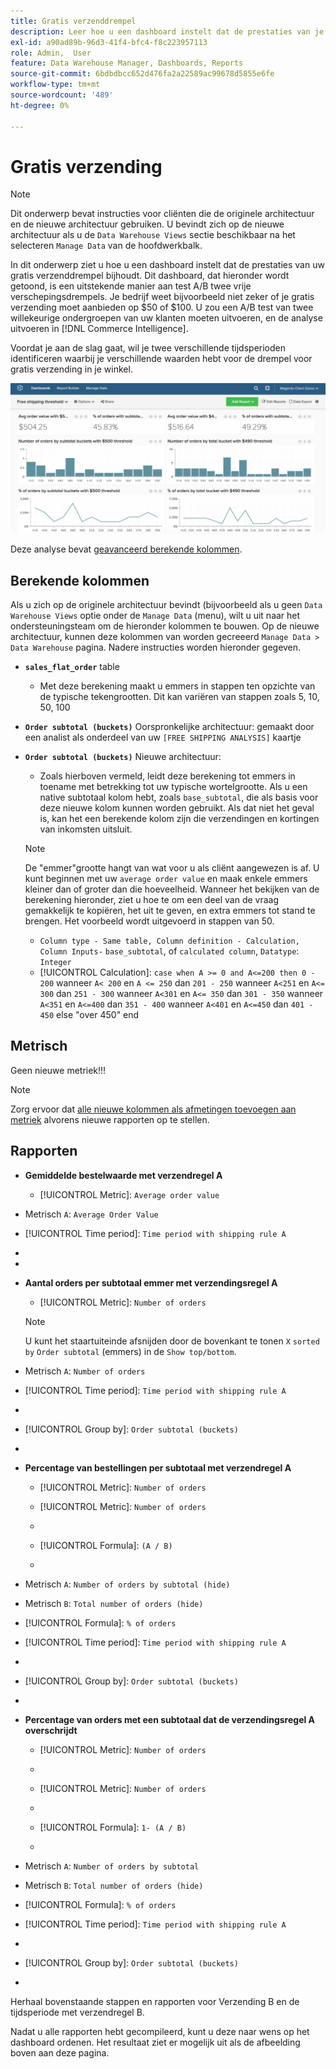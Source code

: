 ```yaml
---
title: Gratis verzenddrempel
description: Leer hoe u een dashboard instelt dat de prestaties van je gratis verzenddrempel bijhoudt.
exl-id: a90ad89b-96d3-41f4-bfc4-f8c223957113
role: Admin,  User
feature: Data Warehouse Manager, Dashboards, Reports
source-git-commit: 6bdbdbcc652d476fa2a22589ac99678d5855e6fe
workflow-type: tm+mt
source-wordcount: '489'
ht-degree: 0%

---
```


# Gratis verzending

>[!NOTE]
>
>Dit onderwerp bevat instructies voor cliënten die de originele architectuur en de nieuwe architectuur gebruiken. U bevindt zich op de nieuwe architectuur als u de `Data Warehouse Views` sectie beschikbaar na het selecteren `Manage Data` van de hoofdwerkbalk.

In dit onderwerp ziet u hoe u een dashboard instelt dat de prestaties van uw gratis verzenddrempel bijhoudt. Dit dashboard, dat hieronder wordt getoond, is een uitstekende manier aan test A/B twee vrije verschepingsdrempels. Je bedrijf weet bijvoorbeeld niet zeker of je gratis verzending moet aanbieden op $50 of $100. U zou een A/B test van twee willekeurige ondergroepen van uw klanten moeten uitvoeren, en de analyse uitvoeren in [!DNL Commerce Intelligence].

Voordat je aan de slag gaat, wil je twee verschillende tijdsperioden identificeren waarbij je verschillende waarden hebt voor de drempel voor gratis verzending in je winkel.

![](../../assets/free_shipping_threshold.png)

Deze analyse bevat [geavanceerd berekende kolommen](../data-warehouse-mgr/adv-calc-columns.md).

## Berekende kolommen

Als u zich op de originele architectuur bevindt (bijvoorbeeld als u geen `Data Warehouse Views` optie onder de `Manage Data` (menu), wilt u uit naar het ondersteuningsteam om de hieronder kolommen te bouwen. Op de nieuwe architectuur, kunnen deze kolommen van worden gecreeerd `Manage Data > Data Warehouse` pagina. Nadere instructies worden hieronder gegeven.

* **`sales_flat_order`** table
   * Met deze berekening maakt u emmers in stappen ten opzichte van de typische tekengrootten. Dit kan variëren van stappen zoals 5, 10, 50, 100

* **`Order subtotal (buckets)`** Oorspronkelijke architectuur: gemaakt door een analist als onderdeel van uw `[FREE SHIPPING ANALYSIS]` kaartje
* **`Order subtotal (buckets)`** Nieuwe architectuur:
   * Zoals hierboven vermeld, leidt deze berekening tot emmers in toename met betrekking tot uw typische wortelgrootte. Als u een native subtotaal kolom hebt, zoals `base_subtotal`, die als basis voor deze nieuwe kolom kunnen worden gebruikt. Als dat niet het geval is, kan het een berekende kolom zijn die verzendingen en kortingen van inkomsten uitsluit.

  >[!NOTE]
  >
  >De &quot;emmer&quot;grootte hangt van wat voor u als cliënt aangewezen is af. U kunt beginnen met uw `average order value` en maak enkele emmers kleiner dan of groter dan die hoeveelheid. Wanneer het bekijken van de berekening hieronder, ziet u hoe te om een deel van de vraag gemakkelijk te kopiëren, het uit te geven, en extra emmers tot stand te brengen. Het voorbeeld wordt uitgevoerd in stappen van 50.

   * `Column type - Same table, Column definition - Calculation, Column Inputs-` `base_subtotal`, of `calculated column`, `Datatype`: `Integer`
   * [!UICONTROL Calculation]: `case when A >= 0 and A<=200 then 0 - 200`
wanneer `A< 200` en `A <= 250` dan `201 - 250`
wanneer `A<251` en `A<= 300` dan `251 - 300`
wanneer `A<301` en `A<= 350` dan `301 - 350`
wanneer `A<351` en `A<=400` dan `351 - 400`
wanneer `A<401` en `A<=450` dan `401 - 450`
else &quot;over 450&quot; end


## Metrisch

Geen nieuwe metriek!!!

>[!NOTE]
>
>Zorg ervoor dat [alle nieuwe kolommen als afmetingen toevoegen aan metriek](../data-warehouse-mgr/manage-data-dimensions-metrics.md) alvorens nieuwe rapporten op te stellen.

## Rapporten

* **Gemiddelde bestelwaarde met verzendregel A**
   * [!UICONTROL Metric]: `Average order value`

* Metrisch `A`: `Average Order Value`
* [!UICONTROL Time period]: `Time period with shipping rule A`
* 
  [!UICONTROL Interval]: `None`
* 
  [!UICONTROL Chart Type]: `Scalar`

* **Aantal orders per subtotaal emmer met verzendingsregel A**
   * [!UICONTROL Metric]: `Number of orders`

  >[!NOTE]
  >
  >U kunt het staartuiteinde afsnijden door de bovenkant te tonen `X` `sorted by` `Order subtotal` (emmers) in de `Show top/bottom`.

* Metrisch `A`: `Number of orders`
* [!UICONTROL Time period]: `Time period with shipping rule A`
* 
  [!UICONTROL Interval]: `None`
* [!UICONTROL Group by]: `Order subtotal (buckets)`
* 
  [!UICONTROL Chart Type]: `Column`

* **Percentage van bestellingen per subtotaal met verzendregel A**
   * [!UICONTROL Metric]: `Number of orders`

   * [!UICONTROL Metric]: `Number of orders`
   * 
     [!UICONTROL Group door]: `Independent`
   * [!UICONTROL Formula]: `(A / B)`
   * 
     [!UICONTROL Format]: `%`

* Metrisch `A`: `Number of orders by subtotal (hide)`
* Metrisch `B`: `Total number of orders (hide)`
* [!UICONTROL Formula]: `% of orders`
* [!UICONTROL Time period]: `Time period with shipping rule A`
* 
  [!UICONTROL Interval]: `None`
* [!UICONTROL Group by]: `Order subtotal (buckets)`
* 
  [!UICONTROL Chart Type]: `Line`

* **Percentage van orders met een subtotaal dat de verzendingsregel A overschrijdt**
   * [!UICONTROL Metric]: `Number of orders`
   * 
     [!UICONTROL Perspective]: `Cumulative`

   * [!UICONTROL Metric]: `Number of orders`
   * 
     [!UICONTROL Group door]: `Independent`

   * [!UICONTROL Formula]: `1- (A / B)`
   * 
     [!UICONTROL Format]: `%`

* Metrisch `A`: `Number of orders by subtotal`
* Metrisch `B`: `Total number of orders (hide)`
* [!UICONTROL Formula]: `% of orders`
* [!UICONTROL Time period]: `Time period with shipping rule A`
* 
  [!UICONTROL Interval]: `None`
* [!UICONTROL Group by]: `Order subtotal (buckets)`
* 
  [!UICONTROL Chart Type]: `Line`


Herhaal bovenstaande stappen en rapporten voor Verzending B en de tijdsperiode met verzendregel B.

Nadat u alle rapporten hebt gecompileerd, kunt u deze naar wens op het dashboard ordenen. Het resultaat ziet er mogelijk uit als de afbeelding boven aan deze pagina.
